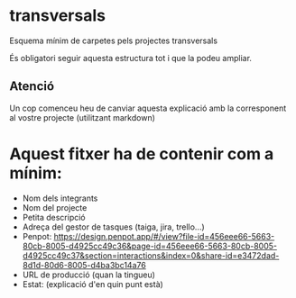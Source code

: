 # transversals
Esquema mínim de carpetes pels projectes transversals

És obligatori seguir aquesta estructura tot i que la podeu ampliar.

## Atenció
Un cop comenceu heu de canviar aquesta explicació amb la corresponent al vostre projecte (utilitzant markdown)

# Aquest fitxer ha de contenir com a mínim:
 * Nom dels integrants
 * Nom del projecte
 * Petita descripció
 * Adreça del gestor de tasques (taiga, jira, trello...)
 * Penpot: https://design.penpot.app/#/view?file-id=456eee66-5663-80cb-8005-d4925cc49c36&page-id=456eee66-5663-80cb-8005-d4925cc49c37&section=interactions&index=0&share-id=e3472dad-8d1d-80d6-8005-d4ba3bc14a76 
 * URL de producció (quan la tingueu)
 * Estat: (explicació d'en quin punt està)
